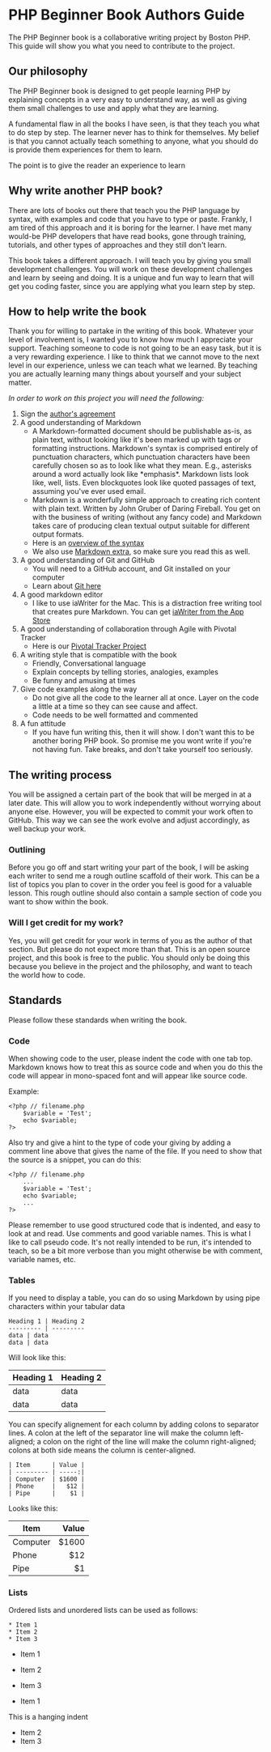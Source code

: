 # PHP Beginner Book Authors Guide
The PHP Beginner book is a collaborative writing project by Boston PHP. This guide will show you what you need to contribute to the project.

## Our philosophy
The PHP Beginner book is designed to get people learning PHP by explaining concepts in a very easy to understand way, as well as giving them small challenges to use and apply what they are learning.

A fundamental flaw in all the books I have seen, is that they teach you what to do step by step. The learner never has to think for themselves. My belief is that you cannot actually teach something to anyone, what you should do is provide them experiences for them to learn. 

The point is to give the reader an experience to learn

## Why write another PHP book?
There are lots of books out there that teach you the PHP language by syntax, with examples and code that you have to type or paste. Frankly, I am tired of this approach and it is boring for the learner. I have met many would-be PHP developers that have read books, gone through training, tutorials, and other types of approaches and they still don't learn.
 
This book takes a different approach. I will teach you by giving you small development challenges. You will work on these development challenges and learn by seeing and doing. It is a unique and fun way to learn that will get you coding faster, since you are applying what you learn step by step.

## How to help write the book
Thank you for willing to partake in the writing of this book. Whatever your level of involvement is, I wanted you to know how much I appreciate your support. Teaching someone to code is not going to be an easy task, but it is a very rewarding experience. I like to think that we cannot move to the next level in our experience, unless we can teach what we learned. By teaching you are actually learning many things about yourself and your subject matter.

*In order to work on this project you will need the following:*

1. Sign the [author's agreement](https://github.com/bostonphp/PHP-Beginners-Book/blob/master/authors_guide/agreement.markdown)
2. A good understanding of Markdown
	- A Markdown-formatted document should be publishable as-is, as plain text, without looking like it's been marked up with tags or formatting instructions. Markdown's syntax is comprised entirely of punctuation characters, which punctuation characters have been carefully chosen so as to look like what they mean. E.g., asterisks around a word actually look like \*emphasis\*. Markdown lists look like, well, lists. Even blockquotes look like quoted passages of text, assuming you've ever used email.
	- Markdown is a wonderfully simple approach to creating rich content with plain text. Written by John Gruber of Daring Fireball. You get on with the business of writing (without any fancy code) and Markdown takes care of producing clean textual output suitable for different output formats.
	- Here is an [overview of the syntax](http://daringfireball.net/projects/markdown/syntax)  
	- We also use [Markdown extra](http://michelf.com/projects/php-markdown/extra/), so make sure you read this as well.
3. A good understanding of Git and GitHub
	- You will need to a GitHub account, and Git installed on your computer
	- Learn about [Git here](http://progit.org/book/ch1-3.html) 
4. A good markdown editor
	- I like to use iaWriter for the Mac. This is a distraction free writing tool that creates pure Markdown. You can get [iaWriter from the App Store](http://itunes.apple.com/us/app/ia-writer/id439623248?mt=12) 
5. A good understanding of collaboration through Agile with Pivotal Tracker
	- Here is our [Pivotal Tracker Project](https://www.pivotaltracker.com/projects/322967) 
6. A writing style that is compatible with the book
	- Friendly, Conversational language
	- Explain concepts by telling stories, analogies, examples
	- Be funny and amusing at times
7. Give code examples along the way
	- Do not give all the code to the learner all at once. Layer on the code a little at a time so they can see cause and affect.
	- Code needs to be well formatted and commented
8. A fun attitude
	- If you have fun writing this, then it will show. I don't want this to be another boring PHP book. So promise me you wont write if you're not having fun. Take breaks, and don't take yourself too seriously. 

## The writing process
You will be assigned a certain part of the book that will be merged in at a later date. This will allow you to work independently without worrying about anyone else. However, you will be expected to commit your work often to GitHub. This way we can see the work evolve and adjust accordingly, as well backup your work.

### Outlining
Before you go off and start writing your part of the book, I will be asking each writer to send me a rough outline scaffold of their work. This can be a list of topics you plan to cover in the order you feel is good for a valuable lesson. This rough outline should also contain a sample section of code you want to show within the book.

### Will I get credit for my work?
Yes, you will get credit for your work in terms of you as the author of that section. But please do not expect more than that. This is an open source project, and this book is free to the public. You should only be doing this because you believe in the project and the philosophy, and want to teach the world how to code.

## Standards
Please follow these standards when writing the book.

### Code
When showing code to the user, please indent the code with one tab top. Markdown knows how to treat this as source code and when you do this the code will appear in mono-spaced font and will appear like source code.

Example:

	<?php // filename.php
		$variable = 'Test';
		echo $variable;
	?>

Also try and give a hint to the type of code your giving by adding a comment line above that gives the name of the file. If you need to show that the source is a snippet, you can do this:

	<?php // filename.php
		...
		$variable = 'Test';
		echo $variable;
		...
	?>

Please remember to use good structured code that is indented, and easy to look at and read. Use comments and good variable names. This is what I like to call pseudo code. It's not really intended to be run, it's intended to teach, so be a bit more verbose than you might otherwise be with comment, variable names, etc.

### Tables
If you need to display a table, you can do so using Markdown by using pipe characters within your tabular data

~~~~~~~~~~~~~~~~~~~~~
Heading 1 | Heading 2
--------- | ---------
data | data
data | data
~~~~~~~~~~~~~~~~~~~~~

Will look like this:

Heading 1 | Heading 2
--------- | ---------
data | data
data | data

You can specify alignement for each column by adding colons to separator lines. A colon at the left of the separator line will make the column left-aligned; a colon on the right of the line will make the column right-aligned; colons at both side means the column is center-aligned.

~~~~~~~~~~~~~~~~~~~~~
| Item      | Value |
| --------- | -----:|
| Computer  | $1600 |
| Phone     |   $12 |
| Pipe      |    $1 |
~~~~~~~~~~~~~~~~~~~~~
Looks like this:

| Item      | Value |
| --------- | -----:|
| Computer  | $1600 |
| Phone     |   $12 |
| Pipe      |    $1 |

### Lists
Ordered lists and unordered lists can be used as follows:

~~~~~~~~~~~~~~~~~~~~~
* Item 1
* Item 2
* Item 3
~~~~~~~~~~~~~~~~~~~~~ 

* Item 1
* Item 2
* Item 3

* Item 1

This is a hanging indent
* Item 2
* Item 3
